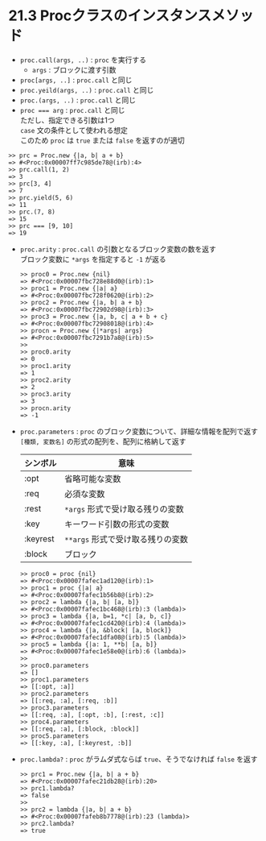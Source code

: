 # 21.3 Procクラスのインスタンスメソッド

- `proc.call(args, ..)` : `proc` を実行する
    - `args` : ブロックに渡す引数
- `proc[args, ..]` : `proc.call` と同じ
- `proc.yeild(args, ..)` : `proc.call` と同じ
- `proc.(args, ..)` : `proc.call` と同じ
- `proc === arg` : `proc.call` と同じ  
    ただし、指定できる引数は1つ  
    `case` 文の条件として使われる想定  
    このため `proc` は `true` または `false` を返すのが適切

```
>> prc = Proc.new {|a, b| a + b}
=> #<Proc:0x00007ff7c985de78@(irb):4>
>> prc.call(1, 2)
=> 3
>> prc[3, 4]
=> 7
>> prc.yield(5, 6)
=> 11
>> prc.(7, 8)
=> 15
>> prc === [9, 10]
=> 19
```

- `proc.arity` : `proc.call` の引数となるブロック変数の数を返す  
    ブロック変数に `*args` を指定すると `-1` が返る

    ```
    >> proc0 = Proc.new {nil}
    => #<Proc:0x00007fbc728e88d0@(irb):1>
    >> proc1 = Proc.new {|a| a}
    => #<Proc:0x00007fbc728f0620@(irb):2>
    >> proc2 = Proc.new {|a, b| a + b}
    => #<Proc:0x00007fbc72902d98@(irb):3>
    >> proc3 = Proc.new {|a, b, c| a + b + c}
    => #<Proc:0x00007fbc72908018@(irb):4>
    >> procn = Proc.new {|*args| args}
    => #<Proc:0x00007fbc7291b7a8@(irb):5>
    >> 
    >> proc0.arity
    => 0
    >> proc1.arity
    => 1
    >> proc2.arity
    => 2
    >> proc3.arity
    => 3
    >> procn.arity
    => -1
    ```

- `proc.parameters` : `proc` のブロック変数について、詳細な情報を配列で返す  
    `[種類, 変数名]` の形式の配列を、配列に格納して返す

    シンボル | 意味
    --- | ---
    :opt | 省略可能な変数
    :req | 必須な変数
    :rest | `*args` 形式で受け取る残りの変数
    :key | キーワード引数の形式の変数
    :keyrest | `**args` 形式で受け取る残りの変数
    :block | ブロック

    ```
    >> proc0 = proc {nil}
    => #<Proc:0x00007fafec1ad120@(irb):1>
    >> proc1 = proc {|a| a}
    => #<Proc:0x00007fafec1b56b8@(irb):2>
    >> proc2 = lambda {|a, b| [a, b]}
    => #<Proc:0x00007fafec1bc468@(irb):3 (lambda)>
    >> proc3 = lambda {|a, b=1, *c| [a, b, c]}
    => #<Proc:0x00007fafec1cd420@(irb):4 (lambda)>
    >> proc4 = lambda {|a, &block| [a, block]}
    => #<Proc:0x00007fafec1dfa08@(irb):5 (lambda)>
    >> proc5 = lambda {|a: 1, **b| [a, b]}
    => #<Proc:0x00007fafec1e58e0@(irb):6 (lambda)>
    >> 
    >> proc0.parameters
    => []
    >> proc1.parameters
    => [[:opt, :a]]
    >> proc2.parameters
    => [[:req, :a], [:req, :b]]
    >> proc3.parameters
    => [[:req, :a], [:opt, :b], [:rest, :c]]
    >> proc4.parameters
    => [[:req, :a], [:block, :block]]
    >> proc5.parameters
    => [[:key, :a], [:keyrest, :b]]
    ````

- `proc.lambda?` : `proc` がラムダ式ならば `true`、そうでなければ `false` を返す

    ```
    >> prc1 = Proc.new {|a, b| a + b}
    => #<Proc:0x00007fafec21db28@(irb):20>
    >> prc1.lambda?
    => false
    >> 
    >> prc2 = lambda {|a, b| a + b}
    => #<Proc:0x00007fafeb8b7778@(irb):23 (lambda)>
    >> prc2.lambda?
    => true
    ```

